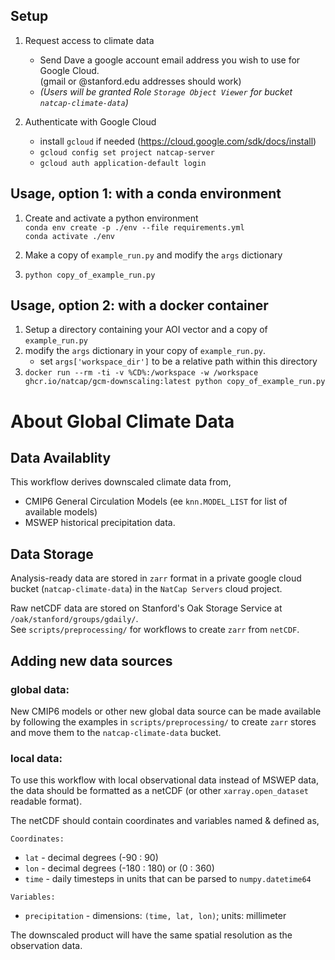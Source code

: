## Setup

1. Request access to climate data
    * Send Dave a google account email address you wish to use for Google Cloud.  
    (gmail or @stanford.edu addresses should work)
    * _(Users will be granted Role `Storage Object Viewer` for bucket `natcap-climate-data`)_

2. Authenticate with Google Cloud
    * install `gcloud` if needed (https://cloud.google.com/sdk/docs/install)
    * `gcloud config set project natcap-server`
    * `gcloud auth application-default login`

## Usage, option 1: with a conda environment

1. Create and activate a python environment  
`conda env create -p ./env --file requirements.yml`  
`conda activate ./env`

2. Make a copy of `example_run.py` and modify the `args` dictionary

3. `python copy_of_example_run.py`

## Usage, option 2: with a docker container

1. Setup a directory containing your AOI vector and a copy of `example_run.py`
2. modify the `args` dictionary in your copy of `example_run.py`. 
    * set `args['workspace_dir']` to be a relative path within this directory
3. `docker run --rm -ti -v %CD%:/workspace -w /workspace ghcr.io/natcap/gcm-downscaling:latest python copy_of_example_run.py`



# About Global Climate Data
## Data Availablity

This workflow derives downscaled climate data from,
* CMIP6 General Circulation Models (ee `knn.MODEL_LIST` for list of available models)
* MSWEP historical precipitation data.

## Data Storage
Analysis-ready data are stored in `zarr` format in a private google cloud bucket
(`natcap-climate-data`) in the `NatCap Servers` cloud project.  

Raw netCDF data are stored on Stanford's Oak Storage Service at
`/oak/stanford/groups/gdaily/`.  
See `scripts/preprocessing/` for workflows to create `zarr` from `netCDF`.

## Adding new data sources
### global data:
New CMIP6 models or other new global data source can be made available
by following the examples in `scripts/preprocessing/` to create `zarr` stores
and move them to the `natcap-climate-data` bucket. 

### local data:
To use this workflow with local observational data instead of MSWEP data,
the data should be formatted as a netCDF (or other `xarray.open_dataset` readable format).

The netCDF should contain coordinates and variables named & defined as,

`Coordinates:`
* `lat`  - decimal degrees (-90 : 90)
* `lon`  - decimal degrees (-180 : 180) or (0 : 360)
* `time` - daily timesteps in units that can be parsed to `numpy.datetime64`

`Variables:`
* `precipitation` - dimensions: `(time, lat, lon)`; units: millimeter

The downscaled product will have the same spatial resolution as the observation data.
